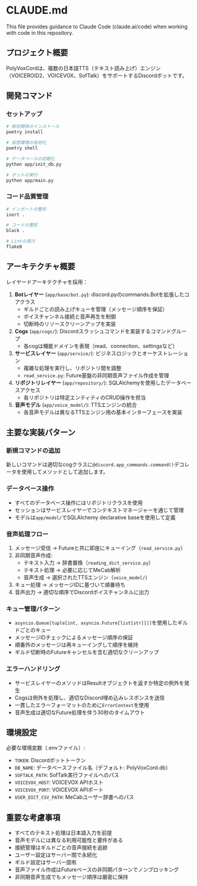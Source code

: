 # CLAUDE.md

This file provides guidance to Claude Code (claude.ai/code) when working with code in this repository.

## プロジェクト概要
PolyVoxCordは、複数の日本語TTS（テキスト読み上げ）エンジン（VOICEROID2、VOICEVOX、SofTalk）をサポートするDiscordボットです。

## 開発コマンド

### セットアップ
```bash
# 依存関係のインストール
poetry install

# 仮想環境の有効化
poetry shell

# データベースの初期化
python app/init_db.py

# ボットの実行
python app/main.py
```

### コード品質管理
```bash
# インポートの整形
isort .

# コードの整形
black .

# Lintの実行
flake8
```

## アーキテクチャ概要

レイヤードアーキテクチャを採用：

1. **Botレイヤー** (`app/base/bot.py`): discord.pyのcommands.Botを拡張したコアクラス
   - ギルドごとの読み上げキューを管理（メッセージ順序を保証）
   - ボイスチャンネル接続と音声再生を制御
   - 切断時のリソースクリーンアップを実装
2. **Cogs** (`app/cogs/`): Discordスラッシュコマンドを実装するコマンドグループ
   - 各cogは機能ドメインを表現（read、connection、settingsなど）
3. **サービスレイヤー** (`app/service/`): ビジネスロジックとオーケストレーション
   - 複雑な処理を実行し、リポジトリ間を調整
   - `read_service.py`: Future基盤の非同期音声ファイル作成を管理
4. **リポジトリレイヤー** (`app/repository/`): SQLAlchemyを使用したデータベースアクセス
   - 各リポジトリは特定エンティティのCRUD操作を担当
5. **音声モデル** (`app/voice_model/`): TTSエンジンの統合
   - 各音声モデルは異なるTTSエンジン用の基本インターフェースを実装

## 主要な実装パターン

### 新規コマンドの追加
新しいコマンドは適切なcogクラスに`@discord.app_commands.command()`デコレータを使用してメソッドとして追加します。

### データベース操作
- すべてのデータベース操作にはリポジトリクラスを使用
- セッションはサービスレイヤーでコンテキストマネージャーを通じて管理
- モデルは`app/model/`でSQLAlchemy declarative baseを使用して定義

### 音声処理フロー
1. メッセージ受信 → Futureと共に即座にキューイング（`read_service.py`）
2. 非同期音声作成:
   - テキスト入力 → 辞書置換（`reading_dict_service.py`）
   - テキスト処理 → 必要に応じてMeCab解析
   - 音声生成 → 選択されたTTSエンジン（`voice_model/`）
3. キュー処理 → メッセージIDに基づいて順番待ち
4. 音声出力 → 適切な順序でDiscordボイスチャンネルに出力

### キュー管理パターン
- `asyncio.Queue[tuple[int, asyncio.Future[list[str]]]]`を使用したギルドごとのキュー
- メッセージIDチェックによるメッセージ順序の保証
- 順番外のメッセージは再キューイングして順序を維持
- ギルド切断時のFutureキャンセルを含む適切なクリーンアップ

### エラーハンドリング
- サービスレイヤーのメソッドはResultオブジェクトを返すか特定の例外を発生
- Cogsは例外を処理し、適切なDiscord埋め込みレスポンスを送信
- 一貫したエラーフォーマットのために`ErrorContext`を使用
- 音声生成は適切なFuture処理を伴う30秒のタイムアウト

## 環境設定
必要な環境変数（.envファイル）:
- `TOKEN`: Discordボットトークン
- `DB_NAME`: データベースファイル名（デフォルト: PolyVoxCord.db）
- `SOFTALK_PATH`: SofTalk実行ファイルへのパス
- `VOICEVOX_HOST`: VOICEVOX APIホスト
- `VOICEVOX_PORT`: VOICEVOX APIポート
- `USER_DICT_CSV_PATH`: MeCabユーザー辞書へのパス

## 重要な考慮事項
- すべてのテキスト処理は日本語入力を前提
- 音声モデルには異なる利用可能性と要件がある
- 接続管理はギルドごとの音声接続を追跡
- ユーザー設定はサーバー間で永続化
- ギルド設定はサーバー固有
- 音声ファイル作成はFutureベースの非同期パターンでノンブロッキング
- 非同期音声生成でもメッセージ順序は厳密に保持